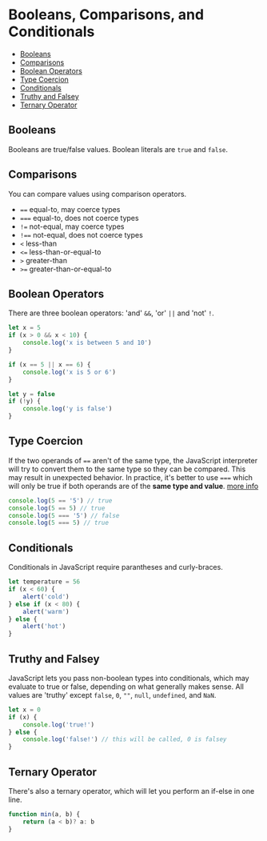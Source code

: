 
# Booleans, Comparisons, and Conditionals

- [Booleans](#booleans)
- [Comparisons](#comparisons)
- [Boolean Operators](#boolean-operators)
- [Type Coercion](#type-coercion)
- [Conditionals](#conditionals)
- [Truthy and Falsey](#truthy-and-falsey)
- [Ternary Operator](#ternary-operator)

## Booleans

Booleans are true/false values. Boolean literals are `true` and `false`.

## Comparisons

You can compare values using comparison operators.

- `==` equal-to, may coerce types
- `===` equal-to, does not coerce types
- `!=` not-equal, may coerce types
- `!==` not-equal, does not coerce types
- `<` less-than
- `<=` less-than-or-equal-to
- `>` greater-than
- `>=` greater-than-or-equal-to

## Boolean Operators

There are three boolean operators: 'and' `&&`, 'or' `||` and 'not' `!`.

```javascript
let x = 5
if (x > 0 && x < 10) {
    console.log('x is between 5 and 10')
}

if (x == 5 || x == 6) {
    console.log('x is 5 or 6')
}

let y = false
if (!y) {
    console.log('y is false')
}
```


## Type Coercion

If the two operands of `==` aren't of the same type, the JavaScript interpreter will try to convert them to the same type so they can be compared. This may result in unexpected behavior. In practice, it's better to use `===` which will only be true if both operands are of the **same type and value**. [more info](https://stackoverflow.com/questions/359494/which-equals-operator-vs-should-be-used-in-javascript-comparisons)

```javascript
console.log(5 == '5') // true
console.log(5 == 5) // true
console.log(5 === '5') // false
console.log(5 === 5) // true
```


## Conditionals

Conditionals in JavaScript require parantheses and curly-braces.

```javascript
let temperature = 56
if (x < 60) {
    alert('cold')
} else if (x < 80) {
    alert('warm')
} else {
    alert('hot')
}
```

## Truthy and Falsey

JavaScript lets you pass non-boolean types into conditionals, which may evaluate to true or false, depending on what generally makes sense. All values are 'truthy' except `false`, `0`, `""`, `null`, `undefined`, and `NaN`.

```javascript
let x = 0
if (x) {
    console.log('true!')
} else {
    console.log('false!') // this will be called, 0 is falsey
}
```


## Ternary Operator

There's also a ternary operator, which will let you perform an if-else in one line.

```javascript
function min(a, b) {
    return (a < b)? a: b
}
```
